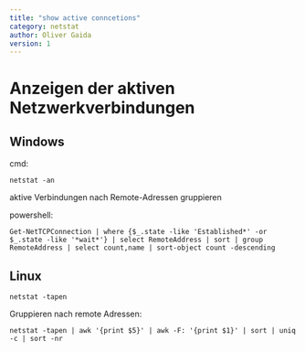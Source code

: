 ```yaml
---
title: "show active conncetions"
category: netstat
author: Oliver Gaida
version: 1
---
```


# Anzeigen der aktiven Netzwerkverbindungen

## Windows

cmd:

```
netstat -an
```

aktive Verbindungen nach Remote-Adressen gruppieren

powershell:

```
Get-NetTCPConnection | where {$_.state -like 'Established*' -or $_.state -like '*wait*'} | select RemoteAddress | sort | group RemoteAddress | select count,name | sort-object count -descending
```

## Linux

```
netstat -tapen
```

Gruppieren nach remote Adressen:

```
netstat -tapen | awk '{print $5}' | awk -F: '{print $1}' | sort | uniq -c | sort -nr
```
